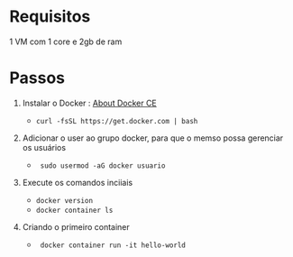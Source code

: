 # Requisitos
1 VM com 1 core e 2gb de ram

# Passos
1. Instalar o Docker : [About Docker CE](https://docs.docker.com/install)
    * ` curl -fsSL https://get.docker.com | bash  `

2. Adicionar o user ao grupo docker, para que o memso possa gerenciar os usuários
    * `  sudo usermod -aG docker usuario   `

3. Execute os comandos inciiais 
    * ` docker version `
    * ` docker container ls `


4. Criando o primeiro container
    * ` docker container run -it hello-world`


    ` `